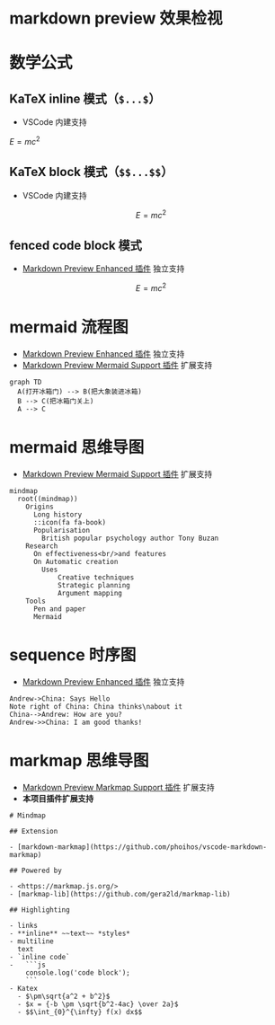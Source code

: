 # markdown preview 效果检视

[Markdown Preview Enhanced 插件]: https://shd101wyy.github.io/markdown-preview-enhanced/
[Markdown Preview Mermaid Support 插件]: https://github.com/mjbvz/vscode-markdown-mermaid
[Markdown Preview Markmap Support 插件]: https://github.com/phoihos/vscode-markdown-markmap

# 数学公式

## KaTeX inline 模式（`$...$`）
- VSCode 内建支持

$E = mc^2$

## KaTeX block 模式（`$$...$$`）
- VSCode 内建支持

$$E = mc^2$$

## fenced code block 模式
- [Markdown Preview Enhanced 插件] 独立支持

```math
E = mc^2
```

# mermaid 流程图
- [Markdown Preview Enhanced 插件] 独立支持
- [Markdown Preview Mermaid Support 插件] 扩展支持

```mermaid
graph TD
  A(打开冰箱门) --> B(把大象装进冰箱)
  B --> C(把冰箱门关上)
  A --> C
```

# mermaid 思维导图
- [Markdown Preview Mermaid Support 插件] 扩展支持

```mermaid
mindmap
  root((mindmap))
    Origins
      Long history
      ::icon(fa fa-book)
      Popularisation
        British popular psychology author Tony Buzan
    Research
      On effectiveness<br/>and features
      On Automatic creation
        Uses
            Creative techniques
            Strategic planning
            Argument mapping
    Tools
      Pen and paper
      Mermaid
```

# sequence 时序图
- [Markdown Preview Enhanced 插件] 独立支持

```sequence
Andrew->China: Says Hello
Note right of China: China thinks\nabout it
China-->Andrew: How are you?
Andrew->>China: I am good thanks!
```

# markmap 思维导图
- [Markdown Preview Markmap Support 插件] 扩展支持
- **本项目插件扩展支持**

```markmap
# Mindmap

## Extension

- [markdown-markmap](https://github.com/phoihos/vscode-markdown-markmap)

## Powered by

- <https://markmap.js.org/>
- [markmap-lib](https://github.com/gera2ld/markmap-lib)

## Highlighting

- links
- **inline** ~~text~~ *styles*
- multiline
  text
- `inline code`
-   ```js
    console.log('code block');
    ```
- Katex
  - $\pm\sqrt{a^2 + b^2}$
  - $x = {-b \pm \sqrt{b^2-4ac} \over 2a}$
  - $$\int_{0}^{\infty} f(x) dx$$
```
